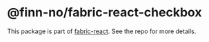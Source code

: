 # @finn-no/fabric-react-checkbox

This package is part of
[fabric-react](https://github.schibsted.io/finn/fabric-react). See the repo for
more details.
